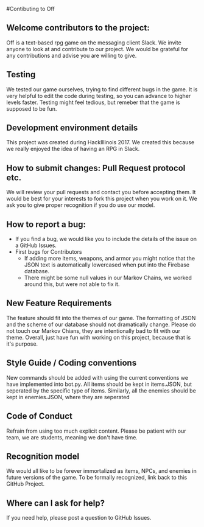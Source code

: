 #Contibuting to Off

## Welcome contributors to the project: 
Off is a text-based rpg game on the messaging client Slack. We invite anyone to look at and contribute to our project. We would be grateful for any contributions and advise you are willing to give.
## Testing
We tested our game ourselves, trying to find different bugs in the game. It is very helpful to edit the code during testing, so you can advance to higher levels faster. Testing might feel tedious, but remeber that the game is supposed to be fun.
## Development environment details
This project was created during HackIllinois 2017. We created this because we really enjoyed the idea of having an RPG in Slack.

## How to submit changes: Pull Request protocol etc. 
We will review your pull requests and contact you before accepting them. It would be best for your interests to fork this project when you work on it. We ask you to give proper recognition if you do use our model.

## How to report a bug: 
* If you find a bug, we would like you to include the details of the issue on a GitHub Issues.
* First bugs for Contributors
  * If adding more items, weapons, and armor you might notice that the JSON text is automatically lowercased when put into the Firebase database.
  * There might be some null values in our Markov Chains, we worked around this, but were not able to fix it.
    
## New Feature Requirements
The feature should fit into the themes of our game. The formatting of JSON and the scheme of our database should not dramatically change. Please do not touch our Markov Chians, they are intentionally bad to fit with our theme. Overall, just have fun with working on this project, because that is it's purpose.

## Style Guide / Coding conventions 
New commands should be added with using the current conventions we have implemented into bot.py.
All items should be kept in items.JSON, but seperated by the specific type of items.  Similarly, all the enemies should be kept in enemies.JSON, where they are seperated 

## Code of Conduct
Refrain from using too much explicit content. Please be patient with our team, we are students, meaning we don't have time.

## Recognition model
We would all like to be forever immortalized as items, NPCs, and enemies in future versions of the game.
To be formally recognized, link back to this GitHub Project.

## Where can I ask for help?
If you need help, please post a question to GitHub Issues.

